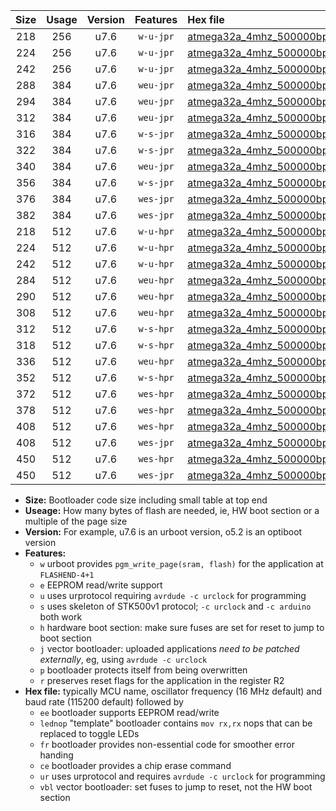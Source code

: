 |Size|Usage|Version|Features|Hex file|
|:-:|:-:|:-:|:-:|:--|
|218|256|u7.6|`w-u-jpr`|[atmega32a_4mhz_500000bps_ur_vbl.hex](https://raw.githubusercontent.com/stefanrueger/urboot/main//atmega32a_4mhz_500000bps_ur_vbl.hex)|
|224|256|u7.6|`w-u-jpr`|[atmega32a_4mhz_500000bps_lednop_ur_vbl.hex](https://raw.githubusercontent.com/stefanrueger/urboot/main//atmega32a_4mhz_500000bps_lednop_ur_vbl.hex)|
|242|256|u7.6|`w-u-jpr`|[atmega32a_4mhz_500000bps_lednop_fr_ur_vbl.hex](https://raw.githubusercontent.com/stefanrueger/urboot/main//atmega32a_4mhz_500000bps_lednop_fr_ur_vbl.hex)|
|288|384|u7.6|`weu-jpr`|[atmega32a_4mhz_500000bps_ee_ur_vbl.hex](https://raw.githubusercontent.com/stefanrueger/urboot/main//atmega32a_4mhz_500000bps_ee_ur_vbl.hex)|
|294|384|u7.6|`weu-jpr`|[atmega32a_4mhz_500000bps_ee_lednop_ur_vbl.hex](https://raw.githubusercontent.com/stefanrueger/urboot/main//atmega32a_4mhz_500000bps_ee_lednop_ur_vbl.hex)|
|312|384|u7.6|`weu-jpr`|[atmega32a_4mhz_500000bps_ee_lednop_fr_ur_vbl.hex](https://raw.githubusercontent.com/stefanrueger/urboot/main//atmega32a_4mhz_500000bps_ee_lednop_fr_ur_vbl.hex)|
|316|384|u7.6|`w-s-jpr`|[atmega32a_4mhz_500000bps_vbl.hex](https://raw.githubusercontent.com/stefanrueger/urboot/main//atmega32a_4mhz_500000bps_vbl.hex)|
|322|384|u7.6|`w-s-jpr`|[atmega32a_4mhz_500000bps_lednop_vbl.hex](https://raw.githubusercontent.com/stefanrueger/urboot/main//atmega32a_4mhz_500000bps_lednop_vbl.hex)|
|340|384|u7.6|`weu-jpr`|[atmega32a_4mhz_500000bps_ee_lednop_fr_ce_ur_vbl.hex](https://raw.githubusercontent.com/stefanrueger/urboot/main//atmega32a_4mhz_500000bps_ee_lednop_fr_ce_ur_vbl.hex)|
|356|384|u7.6|`w-s-jpr`|[atmega32a_4mhz_500000bps_lednop_fr_vbl.hex](https://raw.githubusercontent.com/stefanrueger/urboot/main//atmega32a_4mhz_500000bps_lednop_fr_vbl.hex)|
|376|384|u7.6|`wes-jpr`|[atmega32a_4mhz_500000bps_ee_vbl.hex](https://raw.githubusercontent.com/stefanrueger/urboot/main//atmega32a_4mhz_500000bps_ee_vbl.hex)|
|382|384|u7.6|`wes-jpr`|[atmega32a_4mhz_500000bps_ee_lednop_vbl.hex](https://raw.githubusercontent.com/stefanrueger/urboot/main//atmega32a_4mhz_500000bps_ee_lednop_vbl.hex)|
|218|512|u7.6|`w-u-hpr`|[atmega32a_4mhz_500000bps_ur.hex](https://raw.githubusercontent.com/stefanrueger/urboot/main//atmega32a_4mhz_500000bps_ur.hex)|
|224|512|u7.6|`w-u-hpr`|[atmega32a_4mhz_500000bps_lednop_ur.hex](https://raw.githubusercontent.com/stefanrueger/urboot/main//atmega32a_4mhz_500000bps_lednop_ur.hex)|
|242|512|u7.6|`w-u-hpr`|[atmega32a_4mhz_500000bps_lednop_fr_ur.hex](https://raw.githubusercontent.com/stefanrueger/urboot/main//atmega32a_4mhz_500000bps_lednop_fr_ur.hex)|
|284|512|u7.6|`weu-hpr`|[atmega32a_4mhz_500000bps_ee_ur.hex](https://raw.githubusercontent.com/stefanrueger/urboot/main//atmega32a_4mhz_500000bps_ee_ur.hex)|
|290|512|u7.6|`weu-hpr`|[atmega32a_4mhz_500000bps_ee_lednop_ur.hex](https://raw.githubusercontent.com/stefanrueger/urboot/main//atmega32a_4mhz_500000bps_ee_lednop_ur.hex)|
|308|512|u7.6|`weu-hpr`|[atmega32a_4mhz_500000bps_ee_lednop_fr_ur.hex](https://raw.githubusercontent.com/stefanrueger/urboot/main//atmega32a_4mhz_500000bps_ee_lednop_fr_ur.hex)|
|312|512|u7.6|`w-s-hpr`|[atmega32a_4mhz_500000bps.hex](https://raw.githubusercontent.com/stefanrueger/urboot/main//atmega32a_4mhz_500000bps.hex)|
|318|512|u7.6|`w-s-hpr`|[atmega32a_4mhz_500000bps_lednop.hex](https://raw.githubusercontent.com/stefanrueger/urboot/main//atmega32a_4mhz_500000bps_lednop.hex)|
|336|512|u7.6|`weu-hpr`|[atmega32a_4mhz_500000bps_ee_lednop_fr_ce_ur.hex](https://raw.githubusercontent.com/stefanrueger/urboot/main//atmega32a_4mhz_500000bps_ee_lednop_fr_ce_ur.hex)|
|352|512|u7.6|`w-s-hpr`|[atmega32a_4mhz_500000bps_lednop_fr.hex](https://raw.githubusercontent.com/stefanrueger/urboot/main//atmega32a_4mhz_500000bps_lednop_fr.hex)|
|372|512|u7.6|`wes-hpr`|[atmega32a_4mhz_500000bps_ee.hex](https://raw.githubusercontent.com/stefanrueger/urboot/main//atmega32a_4mhz_500000bps_ee.hex)|
|378|512|u7.6|`wes-hpr`|[atmega32a_4mhz_500000bps_ee_lednop.hex](https://raw.githubusercontent.com/stefanrueger/urboot/main//atmega32a_4mhz_500000bps_ee_lednop.hex)|
|408|512|u7.6|`wes-hpr`|[atmega32a_4mhz_500000bps_ee_lednop_fr.hex](https://raw.githubusercontent.com/stefanrueger/urboot/main//atmega32a_4mhz_500000bps_ee_lednop_fr.hex)|
|408|512|u7.6|`wes-jpr`|[atmega32a_4mhz_500000bps_ee_lednop_fr_vbl.hex](https://raw.githubusercontent.com/stefanrueger/urboot/main//atmega32a_4mhz_500000bps_ee_lednop_fr_vbl.hex)|
|450|512|u7.6|`wes-hpr`|[atmega32a_4mhz_500000bps_ee_lednop_fr_ce.hex](https://raw.githubusercontent.com/stefanrueger/urboot/main//atmega32a_4mhz_500000bps_ee_lednop_fr_ce.hex)|
|450|512|u7.6|`wes-jpr`|[atmega32a_4mhz_500000bps_ee_lednop_fr_ce_vbl.hex](https://raw.githubusercontent.com/stefanrueger/urboot/main//atmega32a_4mhz_500000bps_ee_lednop_fr_ce_vbl.hex)|

- **Size:** Bootloader code size including small table at top end
- **Useage:** How many bytes of flash are needed, ie, HW boot section or a multiple of the page size
- **Version:** For example, u7.6 is an urboot version, o5.2 is an optiboot version
- **Features:**
  + `w` urboot provides `pgm_write_page(sram, flash)` for the application at `FLASHEND-4+1`
  + `e` EEPROM read/write support
  + `u` uses urprotocol requiring `avrdude -c urclock` for programming
  + `s` uses skeleton of STK500v1 protocol; `-c urclock` and `-c arduino` both work
  + `h` hardware boot section: make sure fuses are set for reset to jump to boot section
  + `j` vector bootloader: uploaded applications *need to be patched externally*, eg, using `avrdude -c urclock`
  + `p` bootloader protects itself from being overwritten
  + `r` preserves reset flags for the application in the register R2
- **Hex file:** typically MCU name, oscillator frequency (16 MHz default) and baud rate (115200 default) followed by
  + `ee` bootloader supports EEPROM read/write
  + `lednop` "template" bootloader contains `mov rx,rx` nops that can be replaced to toggle LEDs
  + `fr` bootloader provides non-essential code for smoother error handing
  + `ce` bootloader provides a chip erase command
  + `ur` uses urprotocol and requires `avrdude -c urclock` for programming
  + `vbl` vector bootloader: set fuses to jump to reset, not the HW boot section
